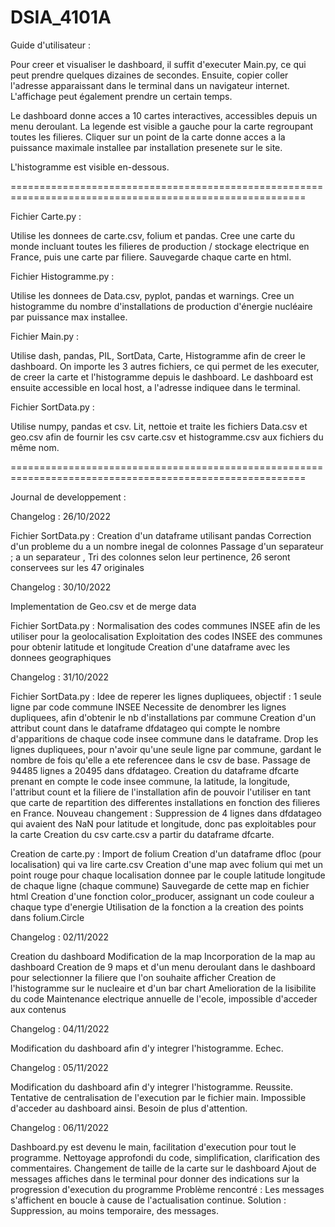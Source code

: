 DSIA_4101A
=========================================================================================================

Guide d'utilisateur :

Pour creer et visualiser le dashboard, il suffit d'executer Main.py, ce qui peut prendre quelques dizaines de secondes. Ensuite, copier coller l'adresse apparaissant dans le terminal dans un navigateur internet. L'affichage peut également prendre un certain temps.

Le dashboard donne acces a 10 cartes interactives, accessibles depuis un menu deroulant. La legende est visible a gauche pour la carte regroupant toutes les filieres. Cliquer sur un point de la carte donne acces a la puissance maximale installee par installation presenete sur le site. 

 L'histogramme est visible en-dessous. 

=========================================================================================================

Fichier Carte.py : 

Utilise les donnees de carte.csv, folium et pandas. Cree une carte du monde incluant toutes les filieres de production / stockage electrique en France, puis une carte par filiere. Sauvegarde chaque carte en html. 

Fichier Histogramme.py : 

Utilise les donnees de Data.csv, pyplot, pandas et warnings. Cree un histogramme du nombre d'installations de production d'énergie nucléaire par puissance max installee. 

Fichier Main.py : 

Utilise dash, pandas, PIL, SortData, Carte, Histogramme afin de creer le dashboard. On importe les 3 autres fichiers, ce qui permet de les executer, de creer la carte et l'histogramme depuis le dashboard.
Le dashboard est ensuite accessible en local host, a l'adresse indiquee dans le terminal. 

Fichier SortData.py : 

Utilise numpy, pandas et csv. Lit, nettoie et traite les fichiers Data.csv et geo.csv afin de fournir les csv carte.csv et histogramme.csv aux fichiers du même nom. 

=========================================================================================================

Journal de developpement : 

Changelog : 26/10/2022

Fichier SortData.py : 
Creation d'un dataframe utilisant pandas
Correction d'un probleme du a un nombre inegal de colonnes
Passage d'un separateur ; a un separateur ,
Tri des colonnes selon leur pertinence, 26 seront conservees sur les 47 originales

Changelog : 30/10/2022

Implementation de Geo.csv et de merge data

Fichier SortData.py : 
Normalisation des codes communes INSEE afin de les utiliser pour la geolocalisation
Exploitation des codes INSEE des communes pour obtenir latitude et longitude
Creation d'une dataframe avec les donnees geographiques

Changelog : 31/10/2022

Fichier SortData.py :
Idee de reperer les lignes dupliquees, objectif : 1 seule ligne par code commune INSEE
Necessite de denombrer les lignes dupliquees, afin d'obtenir le nb d'installations par commune
Creation d'un attribut count dans le dataframe dfdatageo qui compte le nombre d'apparitions de chaque code insee commune dans le dataframe.
Drop les lignes dupliquees, pour n'avoir qu'une seule ligne par commune, gardant le nombre de fois qu'elle a ete referencee dans le csv de base. 
Passage de 94485 lignes a 20495 dans dfdatageo. 
Creation du dataframe dfcarte prenant en compte le code insee commune, la latitude, la longitude, l'attribut count et la filiere de l'installation afin de pouvoir l'utiliser en tant que carte de repartition des differentes installations en fonction des filieres en France. 
Nouveau changement : Suppression de 4 lignes dans dfdatageo qui avaient des NaN pour latitude et longitude, donc pas exploitables pour la carte
Creation du csv carte.csv a partir du dataframe dfcarte. 

Creation de carte.py : 
Import de folium
Creation d'un dataframe dfloc (pour localisation) qui va lire carte.csv 
Creation d'une map avec folium qui met un point rouge pour chaque localisation donnee par le couple latitude longitude de chaque ligne (chaque commune)
Sauvegarde de cette map en fichier html
Creation d'une fonction color_producer, assignant un code couleur a chaque type d'energie 
Utilisation de la fonction a la creation des points dans folium.Circle

Changelog : 02/11/2022

Creation du dashboard
Modification de la map
Incorporation de la map au dashboard 
Creation de 9 maps et d'un menu deroulant dans le dashboard pour selectionner la filiere que l'on souhaite afficher 
Creation de l'histogramme sur le nucleaire et d'un bar chart 
Amelioration de la lisibilite du code
Maintenance electrique annuelle de l'ecole, impossible d'acceder aux contenus

Changelog : 04/11/2022

Modification du dashboard afin d'y integrer l'histogramme. Echec. 

Changelog : 05/11/2022

Modification du dashboard afin d'y integrer l'histogramme. Reussite. 
Tentative de centralisation de l'execution par le fichier main. Impossible d'acceder au dashboard ainsi. Besoin de plus d'attention. 

Changelog : 06/11/2022 

Dashboard.py est devenu le main, facilitation d'execution pour tout le programme. 
Nettoyage approfondi du code, simplification, clarification des commentaires. 
Changement de taille de la carte sur le dashboard
Ajout de messages affiches dans le terminal pour donner des indications sur la progression d'execution du programme
Problème rencontré : Les messages s'affichent en boucle à cause de l'actualisation continue.
Solution : Suppression, au moins temporaire, des messages.

